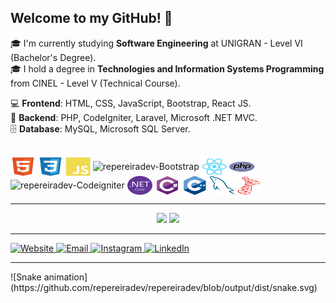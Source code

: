 ## Welcome to my GitHub! 👋

🎓 I'm currently studying **Software Engineering** at UNIGRAN - Level VI (Bachelor's Degree).  
🎓 I hold a degree in **Technologies and Information Systems Programming** from CINEL - Level V (Technical Course).

💻 **Frontend**: HTML, CSS, JavaScript, Bootstrap, React JS.  
🔧 **Backend**: PHP, CodeIgniter, Laravel, Microsoft .NET MVC.  
🗄️ **Database**: MySQL, Microsoft SQL Server.

<div style="display: inline_block"><br>
  <img align="center" alt="repereiradev-HTML5" height="30" width="40" src="https://raw.githubusercontent.com/devicons/devicon/master/icons/html5/html5-original.svg">
  <img align="center" alt="repereiradev-CSS3" height="30" width="40" src="https://raw.githubusercontent.com/devicons/devicon/master/icons/css3/css3-original.svg">
  <img align="center" alt="repereiradev-JavaScript" height="30" width="40" src="https://raw.githubusercontent.com/devicons/devicon/master/icons/javascript/javascript-plain.svg">
  <img align="center" alt="repereiradev-Bootstrap" height="30" width="40" src="https://cdn.jsdelivr.net/gh/devicons/devicon/icons/bootstrap/bootstrap-original.svg">
  <img align="center" alt="repereiradev-ReactJS" height="30" width="40" src="https://raw.githubusercontent.com/devicons/devicon/master/icons/react/react-original.svg">
  <img align="center" alt="repereiradev-PHP" height="30" width="40" src="https://raw.githubusercontent.com/devicons/devicon/master/icons/php/php-original.svg">
  <img align="center" alt="repereiradev-Codeigniter" height="30" width="40" src="https://cdn.worldvectorlogo.com/logos/codeigniter.svg">
  <img align="center" alt="repereiradev-NET-MVC" height="30" width="40" src="https://raw.githubusercontent.com/devicons/devicon/master/icons/dotnetcore/dotnetcore-original.svg">
  <img align="center" alt="repereiradev-Csharp" height="30" width="40" src="https://raw.githubusercontent.com/devicons/devicon/master/icons/csharp/csharp-original.svg">
  <img align="center" alt="repereiradev-Cplusplus" height="30" width="40" src="https://raw.githubusercontent.com/devicons/devicon/master/icons/cplusplus/cplusplus-original.svg">
  <img align="center" alt="repereiradev-MySQL" height="30" width="40" src="https://raw.githubusercontent.com/devicons/devicon/master/icons/mysql/mysql-original.svg">
  <img align="center" alt="repereiradev-MicrosoftSQL" height="30" width="40" src="https://raw.githubusercontent.com/devicons/devicon/master/icons/microsoftsqlserver/microsoftsqlserver-plain.svg">
</div>
<hr>
<div align="center">
  <img height="180em" src="https://github-readme-stats.vercel.app/api?username=repereiradev&show_icons=true&theme=dracula&include_all_commits=true&count_private=true"/>
  <img height="180em" src="https://github-readme-stats.vercel.app/api/top-langs/?username=repereiradev&layout=compact&langs_count=16&theme=dracula"/>
</div>
<hr> 
<div> 
  <a href="https://www.repereira.dev" target="_blank">
    <img src="https://img.shields.io/badge/Website-333333?style=for-the-badge&logo=google-chrome&logoColor=white" alt="Website">
  </a>
  <a href="mailto:geral@repereira.dev">
    <img src="https://img.shields.io/badge/Email-333333?style=for-the-badge&logo=gmail&logoColor=white" alt="Email">
  </a>
  <a href="https://instagram.com/repereiradev" target="_blank">
    <img src="https://img.shields.io/badge/Instagram-E4405F?style=for-the-badge&logo=instagram&logoColor=white" alt="Instagram">
  </a>
  <a href="https://www.linkedin.com/in/recrspereira" target="_blank">
    <img src="https://img.shields.io/badge/LinkedIn-0077B5?style=for-the-badge&logo=linkedin&logoColor=white" alt="LinkedIn">
  </a>
</div>
<hr>
![Snake animation](https://github.com/repereiradev/repereiradev/blob/output/dist/snake.svg)


